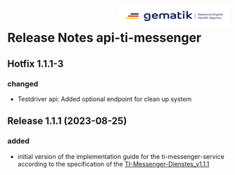 <img align="right" width="250" height="47" src="images/meta/gematik_logo.svg"/> <br/>    
 
# Release Notes api-ti-messenger

## Hotfix 1.1.1-3

### changed

- Testdriver api: Added optional endpoint for clean up system
 
## Release 1.1.1 (2023-08-25)
 
### added
 
- initial version of the implementation guide for the ti-messenger-service according to the specification of the [TI-Messenger-Dienstes_v1.1.1](https://fachportal.gematik.de/schnelleinstieg/downloadcenter/releases#c7710)

<!-- possible examples for future versions 
### added
 
- added 1
- added 2
- added 3
 
### performance
 
- performance 1
 
## Release 1.0.0 (2022-02-11)
 
### changed
 
- change 1
- change 2
 
### fixed
 
- fixed 1
 
### security
 
- security 1 -->
